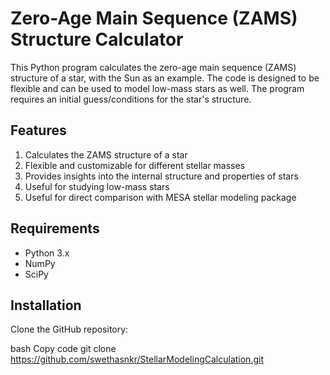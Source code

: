 # Zero-Age Main Sequence (ZAMS) Structure Calculator
This Python program calculates the zero-age main sequence (ZAMS) structure of a star, with the Sun as an example. The code is designed to be flexible and can be used to model low-mass stars as well. The program requires an initial guess/conditions for the star's structure.

## Features
1. Calculates the ZAMS structure of a star
2. Flexible and customizable for different stellar masses
3. Provides insights into the internal structure and properties of stars
4. Useful for studying low-mass stars
5. Useful for direct comparison with MESA stellar modeling package

## Requirements
- Python 3.x
- NumPy
- SciPy

## Installation
Clone the GitHub repository:

bash
Copy code
git clone https://github.com/swethasnkr/StellarModelingCalculation.git
